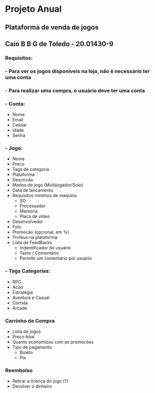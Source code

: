 # Projeto Anual
## Plataforma de venda de jogos
## Caio B B G de Toledo - 20.01430-9
### Requisitos:
### - Para ver os jogos disponíveis na loja, não é necessário ter uma conta
### - Para realizar uma compra, o usuário deve ter uma conta
### - Conta:
 * Nome
 * Email
 * Celular
 * Idade
 * Senha
### - Jogo:
* Nome
* Preco
* Tags de categoria
* Plataforma
* Descricão
* Modos de jogo (Multijogador/Solo)
* Data de lancamento
* Requisitos minimos de maquina
   * SO
   * Processador
   * Memória
   * Placa de vídeo
* Desenvolvedor
* Foto
* Promocão (opcional, em %)
* Trofeus na plataforma
* Lista de FeedBacks
  * Indentificador do usuário
  * Texto / Comentário
  * Permitir um comentário por usuário
### - Tags Categorias:
* RPG
* Acão
* Estratégia
* Aventura e Casual
* Corrida
* Arcade

### Carrinho de Compra
* Lista de jogos
* Preco total
* Quanto economizou com as promocões
* Tipo de pagamento
  * Boleto
  * Pix

### Reembolso
* Retirar a licenca do jogo (?)
* Devolver o dinheiro
